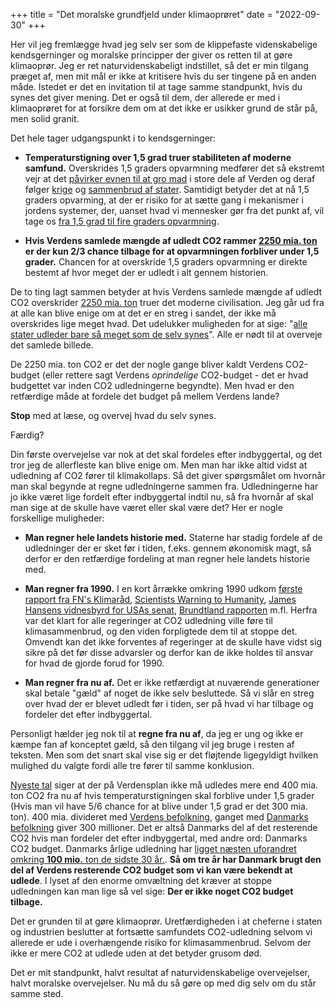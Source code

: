 +++
title = "Det moralske grundfjeld under klimaoprøret"
date = "2022-09-30"
+++

Her vil jeg fremlægge hvad jeg selv ser som de klippefaste videnskabelige kendsgerninger og moralske principper der giver os retten til at gøre klimaoprør. Jeg er ret naturvidenskabeligt indstillet, så det er min tilgang præget af, men mit mål er ikke at kritisere hvis du ser tingene på en anden måde. Istedet er det en invitation til at tage samme standpunkt, hvis du synes det giver mening. Det er også til dem, der allerede er med i klimaoprøret for at forsikre dem om at det ikke er usikker grund de står på, men solid granit.

Det hele tager udgangspunkt i to kendsgerninger:

- **Temperaturstigning over 1,5 grad truer stabiliteten af moderne samfund.** Overskrides 1,5 graders opvarmning medfører det så ekstremt vejr at det [påvirker evnen til at gro mad](https://e360.yale.edu/features/what_would_a_global_warming_increase_15_degree_be_like) i store dele af Verden og deraf følger [krige](https://theyearsproject.com/latest/is-climate-change-causing-more-wars) og [sammenbrud af stater](https://www.defense.gov/News/News-Stories/Article/Article/2582051/defense-secretary-calls-climate-change-an-existential-threat/). Samtidigt betyder det at nå 1,5 graders opvarming, at der er risiko for at sætte gang i mekanismer i jordens systemer, der, uanset hvad vi mennesker gør fra det punkt af, vil tage os [fra 1,5 grad til fire graders opvarmning](https://www.pnas.org/content/115/33/8252).
  
- **Hvis Verdens samlede mængde af udledt CO2 rammer [2250 mia. ton](https://i.snap.as/u79mk3pb.jpg) er der kun 2/3 chance tilbage for at opvarmningen forbliver under 1,5 grader.** Chancen for at overskride 1,5 graders opvarmning er direkte bestemt af hvor meget der er udledt i alt gennem historien.
  
De to ting lagt sammen betyder at hvis Verdens samlede mængde af udledt CO2 overskrider [2250 mia. ton](https://i.snap.as/u79mk3pb.jpg) truer det moderne civilisation. Jeg går ud fra at alle kan blive enige om at det er en streg i sandet, der ikke må overskrides lige meget hvad. Det udelukker muligheden for at sige: "[alle stater udleder bare så meget som de selv synes](https://unfccc.int/process-and-meetings/the-paris-agreement/nationally-determined-contributions-ndcs/nationally-determined-contributions-ndcs)". Alle er nødt til at overveje det samlede billede.

De 2250 mia. ton CO2 er det der nogle gange bliver kaldt Verdens CO2-budget (eller rettere sagt Verdens *oprindelige* CO2-budget - det er hvad budgettet var inden CO2 udledningerne begyndte). Men hvad er den retfærdige måde at fordele det budget på mellem Verdens lande?

**Stop** med at læse, og overvej hvad du selv synes.

Færdig?

Din første overvejelse var nok at det skal fordeles efter indbyggertal, og det tror jeg de allerfleste kan blive enige om. Men man har ikke altid vidst at udledning af CO2 fører til klimakollaps. Så det giver spørgsmålet om hvornår man skal begynde at regne udledningerne sammen fra. Udledningerne har jo ikke været lige fordelt efter indbyggertal indtil nu, så fra hvornår af skal man sige at de skulle have været eller skal være det? Her er nogle forskellige muligheder:

- **Man regner hele landets historie med.** Staterne har stadig fordele af de udledninger der er sket før i tiden, f.eks. gennem økonomisk magt, så derfor er den retfærdige fordeling at man regner hele landets historie med.
  
- **Man regner fra 1990.** I en kort årrække omkring 1990 udkom [første rapport fra FN's Klimaråd](https://www.ipcc.ch/report/ar1/wg1/), [Scientists Warning to Humanity](https://www.ucsusa.org/sites/default/files/attach/2017/11/World%20Scientists%27%20Warning%20to%20Humanity%201992.pdf), [James Hansens vidnesbyrd for USAs senat](https://www.sealevel.info/1988_Hansen_Senate_Testimony.html), [Brundtland rapporten](https://sustainabledevelopment.un.org/content/documents/5987our-common-future.pdf) m.fl. Herfra var det klart for alle regeringer at CO2 udledning ville føre til klimasammenbrud, og den viden forpligtede dem til at stoppe det. Omvendt kan det ikke forventes af regeringer at de skulle have vidst sig sikre på det før disse advarsler og derfor kan de ikke holdes til ansvar for hvad de gjorde forud for 1990.
  
- **Man regner fra nu af.** Det er ikke retfærdigt at nuværende generationer skal betale "gæld" af noget de ikke selv besluttede. Så vi slår en streg over hvad der er blevet udledt før i tiden, ser på hvad vi har tilbage og fordeler det efter indbyggertal.

Personligt hælder jeg nok til at **regne fra nu af**, da jeg er ung og ikke er kæmpe fan af konceptet gæld, så den tilgang vil jeg bruge i resten af teksten. Men som det snart skal vise sig er det fløjtende ligegyldigt hvilken mulighed du valgte fordi alle tre fører til samme konklusion.

[Nyeste tal](https://i.snap.as/A0LAhHpB.png) siger at der på Verdensplan ikke må udledes mere end 400 mia. ton CO2 fra nu af hvis temperaturstigningen skal forblive under 1,5 grader (Hvis man vil have 5/6 chance for at blive under 1,5 grad er det 300 mia. ton). 400 mia. divideret med [Verdens befolkning](https://www.worldometers.info/da/), ganget med [Danmarks befolkning](https://www.dst.dk/da/Statistik/emner/borgere/befolkning/befolkningstal) giver 300 millioner. Det er altså Danmarks del af det resterende CO2 hvis man fordeler det efter indbyggertal, med andre ord: Danmarks CO2 budget. Danmarks årlige udledning har [ligget næsten uforandret omkring **100 mio.** ton de sidste 30 år.](https://statistikbanken.dk/drivhus). **Så om tre år har Danmark brugt den del af Verdens resterende CO2 budget som vi kan være bekendt at udlede**. I lyset af den enorme omvæltning det kræver at stoppe udledningen kan man lige så vel sige: **Der er ikke noget CO2 budget tilbage.** 

Det er grunden til at gøre klimaoprør. Uretfærdigheden i at cheferne i staten og industrien beslutter at fortsætte samfundets CO2-udledning selvom vi allerede er ude i overhængende risiko for klimasammenbrud. Selvom der ikke er mere CO2 at udlede uden at det betyder grusom død.

Det er mit standpunkt, halvt resultat af naturvidenskabelige overvejelser, halvt moralske overvejelser. Nu må du så gøre op med dig selv om du står samme sted.